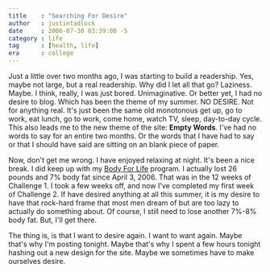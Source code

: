 ```yaml
---
title    : "Searching For Desire"
author   : justintadlock
date     : 2006-07-30 03:39:00 -5
category : life
tag      : [health, life]
era      : college
---
```


Just a little over two months ago, I was starting to build a readership.  Yes, maybe not large, but a real readership.  Why did I let all that go?  Laziness.  Maybe.  I think, really, I was just bored.  Unimaginative.  Or better yet, I had no desire to blog.  Which has been the theme of my summer.  NO DESIRE.  Not for anything real.  It's just been the same old monotonous get up, go to work, eat lunch, go to work, come home, watch TV, sleep, day-to-day cycle.  This also leads me to the new theme of the site:  <strong> Empty Words</strong>.  I've had no words to say for an entire two months.  Or the words that I have had to say or that I should have said are sitting on an blank piece of paper.

Now, don't get me wrong.  I have enjoyed relaxing at night.  It's been a nice break.  I did keep up with my <a href="http://www.bodyforlife.com" title="Body For Life Website" rel="external"> Body For Life</a> program.  I actually lost 26 pounds and 7% body fat since April 3, 2006.  That was in the 12 weeks of Challenge 1.  I took a few weeks off, and now I've completed my first week of Challenge 2.  If have desired anything at all this summer, it is my desire to have that rock-hard frame that most men dream of but are too lazy to actually do something about.  Of course, I still need to lose another 7%-8% body fat.  But, I'll get there.

The thing is, is that I want to desire again.  I want to want again.  Maybe that's why I'm posting tonight.  Maybe that's why I spent a few hours tonight hashing out a new design for the site.  Maybe we sometimes have to make ourselves desire.
